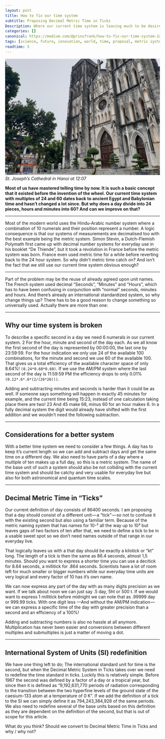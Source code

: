 ```yaml
---
layout: post
title: How to fix our time system
subtitle: Proposing Decimal Metric Time in Ticks
Description: Where our current time system is leaving much to be desired, i am taking a deep dive in what is wrong and how we can fix it. I am proposing an alternative with Decimal Metric Time in Ticks.
categories: []
canonical: https://medium.com/@prinsfrank/how-to-fix-our-time-system-2a4cedb8260b
tags: [science, future, innovation, world, time, proposal, metric system, decimal, standards]
readtime: 5
---
```


![St Joseph's cathedral hanoi](/images/2019/01/header_time_system.jpg)
_St. Joseph’s Cathedral in Hanoi at 12:07_

**Most of us have mastered telling time by now. It is such a basic concept that it existed before the invention of the wheel. Our current time system with multiples of 24 and 60 dates back to ancient Egypt and Babylonian time and hasn’t changed a lot since. But why does a day divide into 24 pieces, hours and minutes into 60? And can we improve on that?**

---

Most of the modern world uses the Hindu-Arabic number system where a combination of 10 numerals and their position represent a number. A logic consequence is that our systems of measurements are decimalised too with the best example being the metric system. Simon Stevin, a Dutch-Flemish Polymath first came up with decimal number systems for everyday use in his booklet “De Thiende”, but it took a revolution in France before the metric system was born. France even used metric time for a while before reverting back to the 24 hour system. So why didn’t metric time catch on? And isn’t the fact that we still use our current time system obvious enough?

---

Part of the problem may be the reuse of already agreed upon unit names. The French system used decimal “Seconds”, “Minutes” and “Hours”, which has to have been confusing in conjunction with “normal” seconds, minutes and hours. And there’s already an international standardized system, so why change things up? There has to be a good reason to change something so universally used. Actually there are more than one:

---

## Why our time system is broken
To describe a specific second in a day we need 6 numerals in our current system. 2 For the hour, minute and second of the day each. As we all know the first second of the day is represented by 00:00:00, the last one by 23:59:59. For the hour indication we only use 24 of the available 100 combinations, for the minute and second we use 60 of the available 100. That gives us a total efficiency of the available character space of only 8.64%! `(0.24*0.60*0.60)`. If we use the AM/PM system where the last second of the day is 11:59:59 PM the efficiency drops to only 0.01% `(0.12*.6*.6*(2/(26*26)))`.

Adding and subtracting minutes and seconds is harder than it could be as well. If someone says something will happen in exactly 45 minutes for example, and the current time being 15:23, instead of one calculation taking place there are two! 23 And 45 make 68, minus 60 for an hour makes 6. In a fully decimal system the digit would already have shifted with the first addition and we wouldn’t need the following subtraction.

---

## Considerations for a better system
With a better time system we need to consider a few things. A day has to keep it’s current length so we can add and subtract days and get the same time on a different day. We also need to have parts of a day where a multiple of ten makes up a full day, so this is a metric system. The name of the base unit of such a system should also be not colliding with the current time system and should be catchy and very usable for everyday live but also for both astronomical and quantum time scales.

---

## Decimal Metric Time in “Ticks”
Our current definition of day consists of 86400 seconds. I am proposing that a day should consist of a different unit — a “tick” — so not to confuse it with the existing second but also using a familiar term. Because of the metric naming system that has names for 10-³ all the way up to 10³ but leaves gaps of two factors of ten after that, we need to define a tick to be in a usable sweet spot so we don’t need names outside of that range in our everyday live.

That logically leaves us with a that day should be exactly a kilotick or “kt” long. The length of a tick is then the same as 86.4 seconds, almost 1,5 minutes. Should you want to express a shorter time you can use a decitick for 8.64 seconds, a millitick for .864 seconds. Scientists have a lot of room left for much smaller or bigger numbers while our everyday time units are very logical and every factor of 10 has it’s own name.

We can now express any part of the day with as many digits precision as we want. If we talk about noon we can just say .5 day, 5ht or 500 t. If we would want to express 1 millitick before midnight we can note that as .99999 day or 999.99 ticks. With one digit less —And without the AM/PM indication — we can express a specific time of the day with greater precision than a second and an efficiency of a 100%!

Adding and subtracting numbers is also no hassle at all anymore. Multiplication has never been easier and conversions between different multiples and submultiples is just a matter of moving a dot.

---

## International System of Units (SI) redefinition
We have one thing left to do; The international standard unit for time is the second, but when the Decimal Metric System in Ticks takes over we need to redefine the time standard in ticks. Luckily this is relatively simple. Before 1967 the second was defined by a factor of a day or a tropical year, but since then it is defined as “9,192,631,770 periods of radiation corresponding to the transition between the two hyperfine levels of the ground state of the caesium-133 atom at a temperature of 0 K”. If we add the definition of a tick to the SI we can simply define it as 794,243,384,928 of the same periods. We also need to redefine several of the base units based on this definition as they are dependent on the definition of the second, but that is out of scope for this article.

What do you think? Should we convert to Decimal Metric Time in Ticks and why / why not?